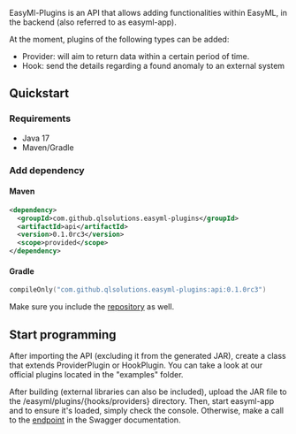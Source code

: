 EasyMl-Plugins is an API that allows adding functionalities within EasyML, in the backend (also referred to as easyml-app).

At the moment, plugins of the following types can be added:

- Provider: will aim to return data within a certain period of time. 
- Hook: send the details regarding a found anomaly to an external system

## Quickstart

### Requirements
* Java 17
* Maven/Gradle

### Add dependency
#### Maven
```xml
<dependency>
  <groupId>com.github.qlsolutions.easyml-plugins</groupId>
  <artifactId>api</artifactId>
  <version>0.1.0rc3</version>
  <scope>provided</scope>
</dependency>
```

#### Gradle
```kotlin
compileOnly("com.github.qlsolutions.easyml-plugins:api:0.1.0rc3")
```

Make sure you include the <a href="https://jitpack.io/">repository</a> as well.

## Start programming

After importing the API (excluding it from the generated JAR), create a class that extends ProviderPlugin or HookPlugin. You can take a look at our official plugins located in the "examples" folder.

After building (external libraries can also be included), upload the JAR file to the /easyml/plugins/{hooks/providers} directory. 
Then, start easyml-app and to ensure it's loaded, simply check the console. Otherwise, make a call to the [endpoint]() in the Swagger documentation.
